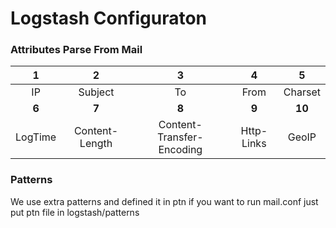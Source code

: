 # Logstash Configuraton

### Attributes Parse From Mail
 1|2|3|4|5
:---:|:---------:|:----:|:------:|:---------:
IP | Subject | To | From | Charset 
**6**|**7**|**8**|**9**|**10**
LogTime|Content-Length  |Content-Transfer-Encoding |Http-Links |GeoIP

### Patterns
We use extra patterns and defined it in ptn if you want to run mail.conf just put ptn file in logstash/patterns
